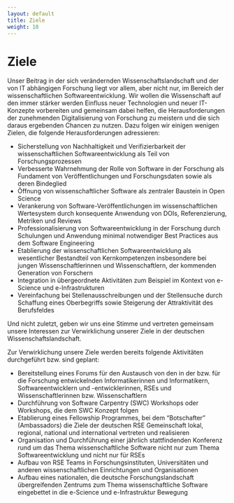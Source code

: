 ```yaml
---
layout: default
title: Ziele
weight: 10
---        
```


# Ziele

Unser Beitrag in der sich verändernden Wissenschaftslandschaft 
und der von IT abhängigen Forschung liegt vor allem, aber nicht nur,
im Bereich der wissenschaftlichen Softwareentwicklung. Wir wollen 
die Wissenschaft auf den immer stärker werden Einfluss neuer Technologien 
und neuer IT-Konzepte vorbereiten und gemeinsam dabei helfen, die 
Herausforderungen der zunehmenden Digitalisierung von Forschung zu 
meistern und die sich daraus ergebenden Chancen zu nutzen. Dazu folgen 
wir einigen wenigen Zielen, die folgende Herausforderungen adressieren:

- Sicherstellung von Nachhaltigkeit und Verifizierbarkeit der 
wissenschaftlichen Softwareentwicklung als Teil von Forschungsprozessen
- Verbesserte Wahrnehmung der Rolle von Software in der Forschung als 
Fundament von Veröffentlichungen und Forschungsdaten sowie als deren 
Bindeglied
- Öffnung von wissenschaftlicher Software als zentraler Baustein in Open Science
- Verankerung von Software-Veröffentlichungen im wissenschaftlichen Wertesystem 
durch konsequente Anwendung von DOIs, Referenzierung, Metriken und Reviews
- Professionalisierung von Softwareentwicklung in der Forschung durch Schulungen 
und Anwendung minimal notwendiger Best Practices aus dem Software Engineering
- Etablierung der wissenschaftlichen Softwareentwicklung als wesentlicher 
Bestandteil von Kernkompetenzen insbesondere bei jungen Wissenschaftlerinnen und Wissenschaftlern, 
der kommenden Generation von Forschern
- Integration in übergeordnete Aktivitäten zum Beispiel im Kontext 
von e-Science und e-Infrastrukturen
- Vereinfachung bei Stellenausschreibungen und der Stellensuche durch Schaffung 
eines Oberbegriffs sowie Steigerung der Attraktivität des Berufsfeldes

Und nicht zuletzt, geben wir uns eine Stimme und vertreten gemeinsam unsere 
Interessen zur Verwirklichung unserer Ziele in der deutschen Wissenschaftslandschaft.

Zur Verwirklichung unsere Ziele werden bereits folgende Aktivitäten durchgeführt bzw. 
sind geplant:

- Bereitstellung eines Forums für den Austausch von den in der bzw. für die Forschung 
entwickelnden Informatikerinnen und Informatikern, Softwareentwicklern und -entwicklerinnen, RSEs und Wissenschaftlerinnen bzw. Wissenschaftlern
- Durchführung von Software Carpentry (SWC) Workshops oder Workshops, die dem SWC Konzept folgen
- Etablierung eines Fellowship Programmes, bei dem “Botschafter” (Ambassadors) die 
Ziele der deutschen RSE Gemeinschaft lokal, regional, national und international 
vertreten und realisieren
- Organisation und Durchführung einer jährlich stattfindenden Konferenz rund um das 
Thema wissenschaftliche Software nicht nur zum Thema Softwareentwicklung und nicht 
nur für RSEs
- Aufbau von RSE Teams in Forschungsinstituten, Universitäten und anderen 
wissenschaftlichen Einrichtungen und Organisationen
- Aufbau eines nationalen, die deutsche Forschungslandschaft übergreifenden 
Zentrums zum Thema wissenschaftliche Software eingebettet in die e-Science und e-Infrastruktur Bewegung
